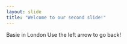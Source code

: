```yaml
---
layout: slide
title: "Welcome to our second slide!"
---
```

Basie in London
Use the left arrow to go back!
